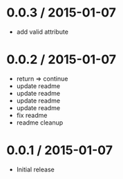 0.0.3 / 2015-01-07
==================

  * add valid attribute

0.0.2 / 2015-01-07
==================

  * return => continue
  * update readme
  * update readme
  * update readme
  * update readme
  * fix readme
  * readme cleanup

0.0.1 / 2015-01-07
==================

  * Initial release
